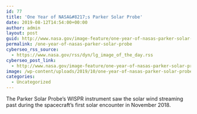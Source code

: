 ```yaml
---
id: 77
title: 'One Year of NASA&#8217;s Parker Solar Probe'
date: 2019-08-12T14:54:00+00:00
author: admin
layout: post
guid: http://www.nasa.gov/image-feature/one-year-of-nasas-parker-solar-probe
permalink: /one-year-of-nasas-parker-solar-probe
cyberseo_rss_source:
  - https://www.nasa.gov/rss/dyn/lg_image_of_the_day.rss
cyberseo_post_link:
  - http://www.nasa.gov/image-feature/one-year-of-nasas-parker-solar-probe
image: /wp-content/uploads/2019/10/one-year-of-nasas-parker-solar-probe.png
categories:
  - Uncategorized
---
```

The Parker Solar Probe&#8217;s WISPR instrument saw the solar wind streaming past during the spacecraft&#8217;s first solar encounter in November 2018.